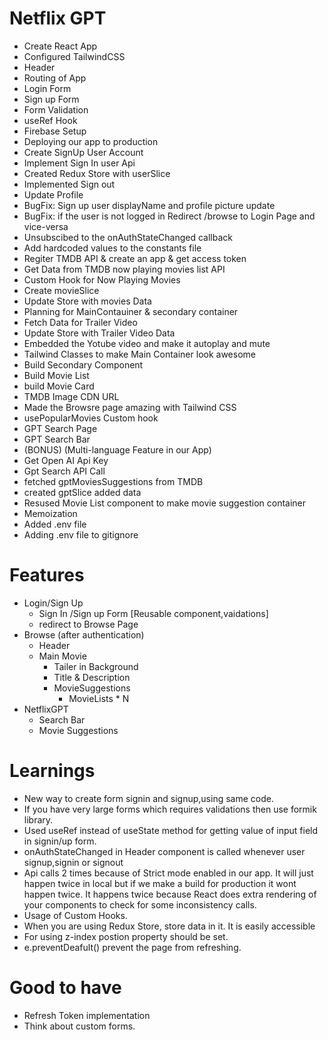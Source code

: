 # Netflix GPT

- Create React App
- Configured TailwindCSS
- Header
- Routing of App
- Login Form
- Sign up Form
- Form Validation
- useRef Hook
- Firebase Setup
- Deploying our app to production
- Create SignUp User Account
- Implement Sign In user Api
- Created Redux Store with userSlice
- Implemented Sign out
- Update Profile
- BugFix: Sign up user displayName and profile picture update
- BugFix: if the user is not logged in Redirect /browse to Login Page and vice-versa
- Unsubscibed to the onAuthStateChanged callback
- Add hardcoded values to the constants file
- Regiter TMDB API & create an app & get access token
- Get Data from TMDB now playing movies list API
- Custom Hook for Now Playing Movies
- Create movieSlice
- Update Store with movies Data
- Planning for MainContauiner & secondary container
- Fetch Data for Trailer Video
- Update Store with Trailer Video Data
- Embedded the Yotube video and make it autoplay and mute
- Tailwind Classes to make Main Container look awesome
- Build Secondary Component
- Build Movie List
- build Movie Card
- TMDB Image CDN URL
- Made the Browsre page amazing with Tailwind CSS
- usePopularMovies Custom hook
- GPT Search Page
- GPT Search Bar
- (BONUS) (Multi-language Feature in our App)
- Get Open AI Api Key 
- Gpt Search API Call
- fetched gptMoviesSuggestions from TMDB
- created gptSlice added data
- Resused Movie List component to make movie suggestion container
- Memoization
- Added .env file
- Adding .env file to gitignore

# Features

- Login/Sign Up
  - Sign In /Sign up Form [Reusable component,vaidations]
  - redirect to Browse Page
- Browse (after authentication)
  - Header
  - Main Movie
    - Tailer in Background
    - Title & Description
    - MovieSuggestions
      - MovieLists \* N
- NetflixGPT
  - Search Bar
  - Movie Suggestions

# Learnings

- New way to create form signin and signup,using same code.
- If you have very large forms which requires validations then use formik library.
- Used useRef instead of useState method for getting value of input field in signin/up form.
- onAuthStateChanged in Header component is called whenever user signup,signin or signout
- Api calls 2 times because of Strict mode enabled in our app. It will just happen twice in local but if we make a build for production it wont happen twice. It happens twice because React does extra rendering of your components to check for some inconsistency calls.
- Usage of Custom Hooks.
- When you are using Redux Store, store data in it. It is easily accessible
- For using z-index postion property should be set.
- e.preventDeafult() prevent the page from refreshing.

# Good to have

- Refresh Token implementation
- Think about custom forms.
